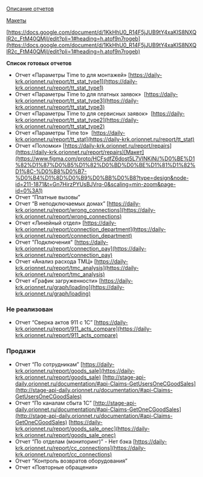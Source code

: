 
[Описание отчетов](https://readme.orionnet.ru/pages/viewpage.action?pageId=123289121#id-%D0%9C%D0%BE%D0%B4%D0%B5%D0%BB%D0%B8%D1%80%D0%BE%D0%B2%D0%B0%D0%BD%D0%B8%D0%B5%D0%B1%D0%B8%D0%B7%D0%BD%D0%B5%D1%81%D0%BF%D1%80%D0%BE%D1%86%D0%B5%D1%81%D1%81%D0%B0%22%D0%9F%D0%BB%D0%B0%D0%BD%D0%B8%D1%80%D0%BE%D0%B2%D0%B0%D0%BD%D0%B8%D0%B5%D0%BA%D0%BE%D0%BC%D0%BF%D0%B0%D0%BD%D0%B8%D0%B8%22%D0%BE%D1%82%D1%87%D0%B5%D1%82%D0%BD%D0%BE%D1%81%D1%82%D1%8C-2.6.%D0%9E%D1%82%D1%87%D0%B5%D1%82)

[Макеты](https://www.figma.com/file/HCFsdfZ6dost5L7VINKiNi/%D0%BE%D1%82%D1%87%D0%B5%D1%82%D0%BD%D0%BE%D1%81%D1%82%D1%8C-%D0%B8%D0%B7-%D0%B4%D1%8D%D0%B9%D0%BB%D0%B8?type=design&node-id=0-1&mode=design&t=o5NArCLD3NS4iXG8-0#737937377)

[https://docs.google.com/document/d/1KkHhU0_R14F5jJUB9tY4xaKIS8NXQlR2c_FtM40QMjI/edit?pli=1#heading=h.atof9n7rogeb](https://docs.google.com/document/d/1KkHhU0_R14F5jJUB9tY4xaKIS8NXQlR2c_FtM40QMjI/edit?pli=1#heading=h.atof9n7rogeb)

**Список готовых отчетов**

- Отчет «Параметры Time to для монтажей»
[https://daily-krk.orionnet.ru/report/tt_stat_type1](https://daily-krk.orionnet.ru/report/tt_stat_type1)
- Отчет «Параметры Time to для платных заявок» 
[https://daily-krk.orionnet.ru/report/tt_stat_type3](https://daily-krk.orionnet.ru/report/tt_stat_type3)
- Отчет «Параметры Time to для сервисных заявок» 
[https://daily-krk.orionnet.ru/report/tt_stat_type2](https://daily-krk.orionnet.ru/report/tt_stat_type2)
- Отчет «Параметры Time to» 
[https://daily-krk.orionnet.ru/report/tt_stat](https://daily-krk.orionnet.ru/report/tt_stat)
- Отчет «Поломки»
[https://daily-krk.orionnet.ru/report/repairs](https://daily-krk.orionnet.ru/report/repairs)[Макет](https://www.figma.com/proto/HCFsdfZ6dost5L7VINKiNi/%D0%BE%D1%82%D1%87%D0%B5%D1%82%D0%BD%D0%BE%D1%81%D1%82%D1%8C-%D0%B8%D0%B7-%D0%B4%D1%8D%D0%B9%D0%BB%D0%B8?type=design&node-id=211-1871&t=Gn7HirzPYUsBJVrq-0&scaling=min-zoom&page-id=0%3A1)
- Отчет  “Платные вызовы”
- Отчет “В неподключаемых домах”
[https://daily-krk.orionnet.ru/report/wrong_connections](https://daily-krk.orionnet.ru/report/wrong_connections)
- Отчет «Линейный отдел»
[https://daily-krk.orionnet.ru/report/connection_department](https://daily-krk.orionnet.ru/report/connection_department)
- Отчет "Подключения"
[https://daily-krk.orionnet.ru/report/connection_pay](https://daily-krk.orionnet.ru/report/connection_pay)
- Отчет «Анализ расхода ТМЦ» 
[https://daily-krk.orionnet.ru/report/tmc_analysis](https://daily-krk.orionnet.ru/report/tmc_analysis)
- Отчет «График загруженности»
[https://daily-krk.orionnet.ru/graph/loading](https://daily-krk.orionnet.ru/graph/loading)

### Не реализован

- Отчет “Сверка актов 911 с 1С”
[https://daily-krk.orionnet.ru/report/911_acts_compare](https://daily-krk.orionnet.ru/report/911_acts_compare)

### Продажи

- Отчет “По сотрудникам” 
[https://daily-krk.orionnet.ru/report/goods_sale](https://daily-krk.orionnet.ru/report/goods_sale)
[http://stage-api-daily.orionnet.ru/documentation/#api-Claims-GetUsersOneCGoodSales](http://stage-api-daily.orionnet.ru/documentation/#api-Claims-GetUsersOneCGoodSales)
- Отчет “По каналам сбыта 1С”
[http://stage-api-daily.orionnet.ru/documentation/#api-Claims-GetOneCGoodSales](http://stage-api-daily.orionnet.ru/documentation/#api-Claims-GetOneCGoodSales)
[https://daily-krk.orionnet.ru/report/goods_sale_onec](https://daily-krk.orionnet.ru/report/goods_sale_onec)
- Отчет “По отделам (мониторинг)” - Нет бэка
[https://daily-krk.orionnet.ru/report/cc_connections](https://daily-krk.orionnet.ru/report/cc_connections)
- Отчет “Контроль возвратов оборудования”
- Отчет «Повторные обращения»